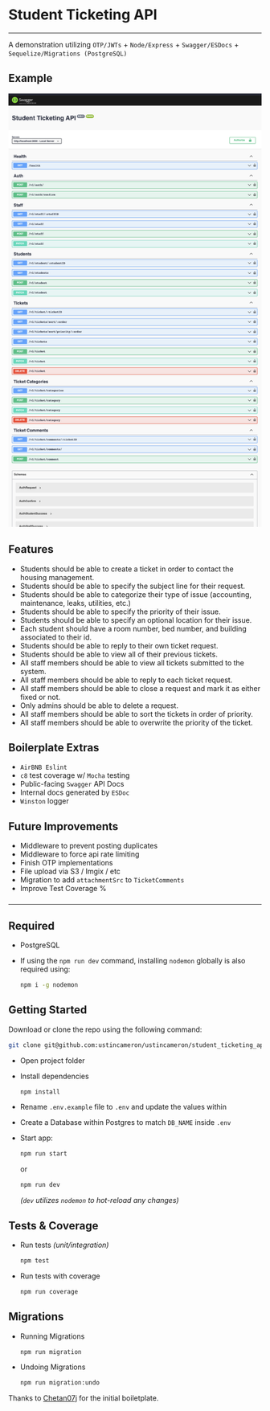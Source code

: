 # Student Ticketing API
***
A demonstration utilizing `OTP/JWTs` + `Node/Express` + `Swagger/ESDocs` + `Sequelize/Migrations (PostgreSQL)`

## Example
![Example](example.png)

## Features

- Students should be able to create a ticket in order to contact the housing management.
- Students should be able to specify the subject line for their request.
- Students should be able to categorize their type of issue (accounting, maintenance, leaks, utilities, etc.)
- Students should be able to specify the priority of their issue.
- Students should be able to specify an optional location for their issue.
- Each student should have a room number, bed number, and building associated to their id.
- Students should be able to reply to their own ticket request.
- Students should be able to view all of their previous tickets.
- All staff members should be able to view all tickets submitted to the system.
- All staff members should be able to reply to each ticket request.
- All staff members should be able to close a request and mark it as either fixed or not.
- Only admins should be able to delete a request.
- All staff members should be able to sort the tickets in order of priority.
- All staff members should be able to overwrite the priority of the ticket.
###

## Boilerplate Extras

- `AirBNB Eslint`
- `c8` test coverage w/ `Mocha` testing
- Public-facing `Swagger` API Docs
- Internal docs generated by `ESDoc`
- `Winston` logger
###
## Future Improvements

- Middleware to prevent posting duplicates
- Middleware to force api rate limiting
- Finish OTP implementations
- File upload via S3 / Imgix / etc
- Migration to add `attachmentSrc` to `TicketComments`
- Improve Test Coverage %
###
***

## Required
- PostgreSQL
- If using the `npm run dev` command, installing `nodemon` globally is also required using:

  ```sh
  npm i -g nodemon
  ```



## Getting Started

Download or clone the repo using the following command:

```sh
git clone git@github.com:ustincameron/ustincameron/student_ticketing_api.git
```

- Open project folder
- Install dependencies

  ```sh
  npm install
  ```

- Rename `.env.example` file to `.env` and update the values within
- Create a Database within Postgres to match `DB_NAME` inside `.env`
- Start app:

  ```sh
  npm run start
  ```
  or 
  ```sh
  npm run dev
  ```
  *(`dev` utilizes `nodemon` to hot-reload any changes)*

## Tests & Coverage

- Run tests *(unit/integration)*

  ```sh
  npm test
  ```

- Run tests with coverage

  ```sh
  npm run coverage
  ```

## Migrations

- Running Migrations

  ```sh
  npm run migration
  ```

- Undoing Migrations

  ```sh
  npm run migration:undo
  ```

Thanks to [Chetan07j](https://github.com/Chetan07j) for the initial boiletplate.
